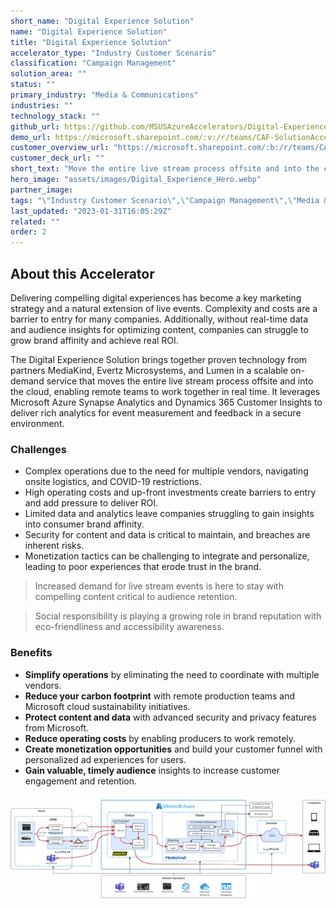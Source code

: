 ```yaml
---
short_name: "Digital Experience Solution"
name: "Digital Experience Solution"
title: "Digital Experience Solution"
accelerator_type: "Industry Customer Scenario"
classification: "Campaign Management"
solution_area: ""
status: ""
primary_industry: "Media & Communications"
industries: ""
technology_stack: ""
github_url: https://github.com/MSUSAzureAccelerators/Digital-Experience-Solution-Accelerator
demo_url: https://microsoft.sharepoint.com/:v:/r/teams/CAF-SolutionAccelerators/Shared%20Documents/General/BVA%20Files/Digital%20Experience%20Solution/Digital%20Experience%20(MS%20Live%20Events)%20Demo.mp4?csf=1&web=1&e=XLaTsb
customer_overview_url: "https://microsoft.sharepoint.com/:b:/r/teams/CAF-SolutionAccelerators/Shared%20Documents/General/BVA%20Files/Digital%20Experience%20Solution/Digital%20Experience%20Solution%20Overview.pdf?csf=1&web=1&e=a1Ccch"
customer_deck_url: ""
short_text: "Move the entire live stream process offsite and into the cloud."
hero_image: "assets/images/Digital_Experience_Hero.webp"
partner_image: 
tags: "\"Industry Customer Scenario\",\"Campaign Management\",\"Media & Communications\""
last_updated: "2023-01-31T16:05:29Z"
related: ""
order: 2
---
```

## About this Accelerator

Delivering compelling digital experiences has become a key marketing strategy and a natural extension of live events. Complexity and costs are a barrier to entry for many companies. Additionally, without real-time data and audience insights for optimizing content, companies can struggle to grow brand affinity and achieve real ROI.

The Digital Experience Solution brings together proven technology from partners MediaKind, Evertz Microsystems, and Lumen in a scalable on-demand service that moves the entire live stream process offsite and into the cloud, enabling remote teams to work together in real time. It leverages Microsoft Azure Synapse Analytics and Dynamics 365 Customer Insights to deliver rich analytics for event measurement and feedback in a secure environment.

### Challenges

* Complex operations due to the need for multiple vendors, navigating onsite logistics, and COVID-19 restrictions.
* High operating costs and up-front investments create barriers to entry and add pressure to deliver ROI.
* Limited data and analytics leave companies struggling to gain insights into consumer brand affinity.
* Security for content and data is critical to maintain, and breaches are inherent risks.
* Monetization tactics can be challenging to integrate and personalize, leading to poor experiences that erode trust in the brand.

> Increased demand for live stream events is here to stay with compelling content critical to audience retention.
 
> Social responsibility is playing a growing role in brand reputation with eco-friendliness and accessibility awareness.

### Benefits

* **Simplify operations** by eliminating the need to coordinate with multiple vendors.
* **Reduce your carbon footprint** with remote production teams and Microsoft cloud sustainability initiatives.
* **Protect content and data** with advanced security and privacy features from Microsoft.
* **Reduce operating costs** by enabling producers to work remotely. 
* **Create monetization opportunities** and build your customer funnel with personalized ad experiences for users. 
* **Gain valuable, timely audience** insights to increase customer engagement and retention.

![Digital Experience Solution Accelerator Architecture](../assets/images/Digital%20Experience%20Solution%20Architecture.webp)